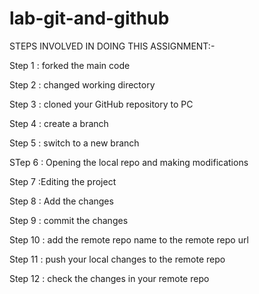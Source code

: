 # lab-git-and-github

STEPS INVOLVED IN DOING THIS ASSIGNMENT:-

Step 1 : forked  the main code 

Step 2 : changed working directory

Step 3 : cloned your GitHub repository to PC

Step 4 : create a branch

Step 5 : switch to a new branch

STep 6 : Opening the local repo and making modifications

Step 7 :Editing the project

Step 8 : Add the changes

Step 9 : commit the changes

Step 10 : add the remote repo name to the remote repo url

Step 11 : push your local changes to the remote repo

Step 12 : check the changes in your remote repo
